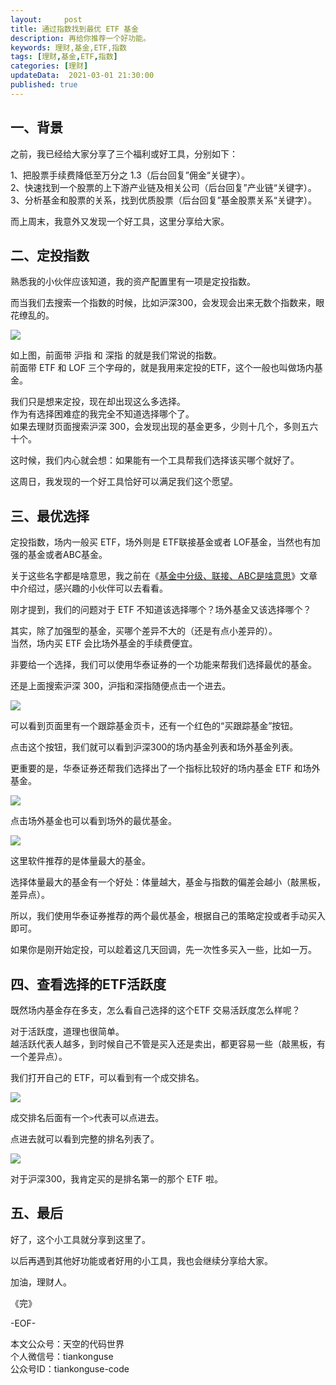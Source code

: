 ```yaml
---   
layout:     post  
title: 通过指数找到最优 ETF 基金    
description: 再给你推荐一个好功能。   
keywords: 理财,基金,ETF,指数  
tags: [理财,基金,ETF,指数]    
categories: [理财]  
updateData:  2021-03-01 21:30:00  
published: true  
---  
```



## 一、背景  


之前，我已经给大家分享了三个福利或好工具，分别如下：  


1、把股票手续费降低至万分之 1.3（后台回复”佣金“关键字）。  
2、快速找到一个股票的上下游产业链及相关公司（后台回复”产业链“关键字）。  
3、分析基金和股票的关系，找到优质股票（后台回复”基金股票关系“关键字）。  


而上周末，我意外又发现一个好工具，这里分享给大家。  


## 二、定投指数  


熟悉我的小伙伴应该知道，我的资产配置里有一项是定投指数。  


而当我们去搜索一个指数的时候，比如沪深300，会发现会出来无数个指数来，眼花缭乱的。  


![](https://res.tiankonguse.com/images/20221/03/01/001.jpeg)  


如上图，前面带 沪指 和 深指 的就是我们常说的指数。  
前面带 ETF 和 LOF 三个字母的，就是我用来定投的ETF，这个一般也叫做场内基金。   


我们只是想来定投，现在却出现这么多选择。  
作为有选择困难症的我完全不知道选择哪个了。  
如果去理财页面搜索沪深 300，会发现出现的基金更多，少则十几个，多则五六十个。  


这时候，我们内心就会想：如果能有一个工具帮我们选择该买哪个就好了。  


这周日，我发现的一个好工具恰好可以满足我们这个愿望。  


## 三、最优选择  


定投指数，场内一般买 ETF，场外则是 ETF联接基金或者 LOF基金，当然也有加强的基金或者ABC基金。  


关于这些名字都是啥意思，我之前在《[基金中分级、联接、ABC是啥意思](https://mp.weixin.qq.com/s/HtLHkeIUSnOl3kYt6pKzTA)》文章中介绍过，感兴趣的小伙伴可以去看看。  


刚才提到，我们的问题对于 ETF 不知道该选择哪个？场外基金又该选择哪个？  


其实，除了加强型的基金，买哪个差异不大的（还是有点小差异的）。  
当然，场内买 ETF 会比场外基金的手续费便宜。  


非要给一个选择，我们可以使用华泰证券的一个功能来帮我们选择最优的基金。  


还是上面搜索沪深 300，沪指和深指随便点击一个进去。  


![](https://res.tiankonguse.com/images/20221/03/01/002.png)  



可以看到页面里有一个跟踪基金页卡，还有一个红色的“买跟踪基金”按钮。  


点击这个按钮，我们就可以看到沪深300的场内基金列表和场外基金列表。  


更重要的是，华泰证券还帮我们选择出了一个指标比较好的场内基金 ETF 和场外基金。  



![](https://res.tiankonguse.com/images/20221/03/01/003.jpeg)  


点击场外基金也可以看到场外的最优基金。  


![](https://res.tiankonguse.com/images/20221/03/01/004.jpeg)  


这里软件推荐的是体量最大的基金。  


选择体量最大的基金有一个好处：体量越大，基金与指数的偏差会越小（敲黑板，差异点）。  


所以，我们使用华泰证券推荐的两个最优基金，根据自己的策略定投或者手动买入即可。  


如果你是刚开始定投，可以趁着这几天回调，先一次性多买入一些，比如一万。  



## 四、查看选择的ETF活跃度  


既然场内基金存在多支，怎么看自己选择的这个ETF 交易活跃度怎么样呢？  


对于活跃度，道理也很简单。  
越活跃代表人越多，到时候自己不管是买入还是卖出，都更容易一些（敲黑板，有一个差异点）。  


我们打开自己的 ETF，可以看到有一个成交排名。  


![](https://res.tiankonguse.com/images/20221/03/01/005.png)  


成交排名后面有一个`>`代表可以点进去。  


点进去就可以看到完整的排名列表了。  


![](https://res.tiankonguse.com/images/20221/03/01/006.jpeg)  



对于沪深300，我肯定买的是排名第一的那个 ETF 啦。  


## 五、最后  


好了，这个小工具就分享到这里了。  


以后再遇到其他好功能或者好用的小工具，我也会继续分享给大家。  


加油，理财人。  


《完》  


-EOF-  



本文公众号：天空的代码世界  
个人微信号：tiankonguse  
公众号ID：tiankonguse-code  
  

